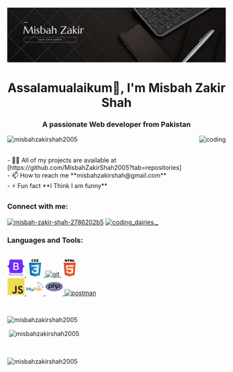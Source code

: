 ![logo](https://github.com/MisbahZakirShah2005/Misbah/blob/main/my%20bannar.jpg)



<h1 align="center"> Assalamualaikum👋,
  I'm Misbah Zakir Shah</h1>
<h3 align="center">A passionate Web developer from Pakistan</h3>
<img align="right"alt="coding"widht="200"src="https://user-images.githubusercontent.com/74038190/236119160-976a0405-caa7-470c-9356-16d43402ea0a.gif">



<p align="left"> <img src="https://komarev.com/ghpvc/?username=misbahzakirshah2005&label=Profile%20views&color=0e75b6&style=flat" alt="misbahzakirshah2005" /> </p>
<br>
- 👨‍💻 All of my projects are available at [https://github.com/MisbahZakirShah2005?tab=repositories]
<br>
- 📫 How to reach me **misbahzakirshah@gmail.com**
<br>
- ⚡ Fun fact **I Think I am funny**
<br>
<h3 align="left">Connect with me:</h3>
<p align="left">
<a href="https://linkedin.com/in/misbah-zakir-shah-2786202b5" target="blank"><img align="center" src="https://raw.githubusercontent.com/rahuldkjain/github-profile-readme-generator/master/src/images/icons/Social/linked-in-alt.svg" alt="misbah-zakir-shah-2786202b5" height="30" width="40" /></a>
<a href="https://instagram.com/coding_dairies._" target="blank"><img align="center" src="https://raw.githubusercontent.com/rahuldkjain/github-profile-readme-generator/master/src/images/icons/Social/instagram.svg" alt="coding_dairies._" height="30" width="40" /></a>
</p>

<h3 align="left">Languages and Tools:</h3>
<p align="left"> <a href="https://getbootstrap.com" target="_blank" rel="noreferrer"> <br><img src="https://raw.githubusercontent.com/devicons/devicon/master/icons/bootstrap/bootstrap-plain-wordmark.svg" alt="bootstrap" width="40" height="40"/> </a> <a href="https://www.w3schools.com/css/" target="_blank" rel="noreferrer"> <img src="https://raw.githubusercontent.com/devicons/devicon/master/icons/css3/css3-original-wordmark.svg" alt="css3" width="40" height="40"/> </a> <a href="https://git-scm.com/" target="_blank" rel="noreferrer"> <img src="https://www.vectorlogo.zone/logos/git-scm/git-scm-icon.svg" alt="git" width="40" height="40"/> </a> <a href="https://www.w3.org/html/" target="_blank" rel="noreferrer"><img src="https://raw.githubusercontent.com/devicons/devicon/master/icons/html5/html5-original-wordmark.svg" alt="html5" width="40" height="40"/> </a> <a href="https://developer.mozilla.org/en-US/docs/Web/JavaScript" target="_blank" rel="noreferrer"> <br><img src="https://raw.githubusercontent.com/devicons/devicon/master/icons/javascript/javascript-original.svg" alt="javascript" width="40" height="40"/> </a> <a href="https://www.mysql.com/" target="_blank" rel="noreferrer"> <img src="https://raw.githubusercontent.com/devicons/devicon/master/icons/mysql/mysql-original-wordmark.svg" alt="mysql" width="40" height="40"/> </a> <a href="https://www.php.net" target="_blank" rel="noreferrer"> <img src="https://raw.githubusercontent.com/devicons/devicon/master/icons/php/php-original.svg" alt="php" width="40" height="40"/> </a> <a href="https://postman.com" target="_blank" rel="noreferrer"> <img src="https://www.vectorlogo.zone/logos/getpostman/getpostman-icon.svg" alt="postman" width="40" height="40"/> </a> </p>
<br>
<p><img align="left" src="https://github-readme-stats.vercel.app/api/top-langs?username=misbahzakirshah2005&show_icons=true&locale=en&layout=compact" alt="misbahzakirshah2005" /></p>
<br>
<p>&nbsp;<img align="center" src="https://github-readme-stats.vercel.app/api?username=misbahzakirshah2005&show_icons=true&locale=en" alt="misbahzakirshah2005" /></p>
<br>
<p><img align="center" src="https://github-readme-streak-stats.herokuapp.com/?user=misbahzakirshah2005&" alt="misbahzakirshah2005" /></p>
